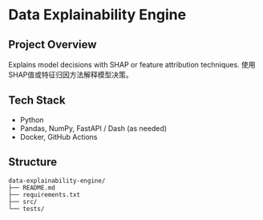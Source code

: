 # Data Explainability Engine

## Project Overview
Explains model decisions with SHAP or feature attribution techniques.
使用SHAP值或特征归因方法解释模型决策。

## Tech Stack
- Python
- Pandas, NumPy, FastAPI / Dash (as needed)
- Docker, GitHub Actions

## Structure
```
data-explainability-engine/
├── README.md
├── requirements.txt
├── src/
└── tests/
```

